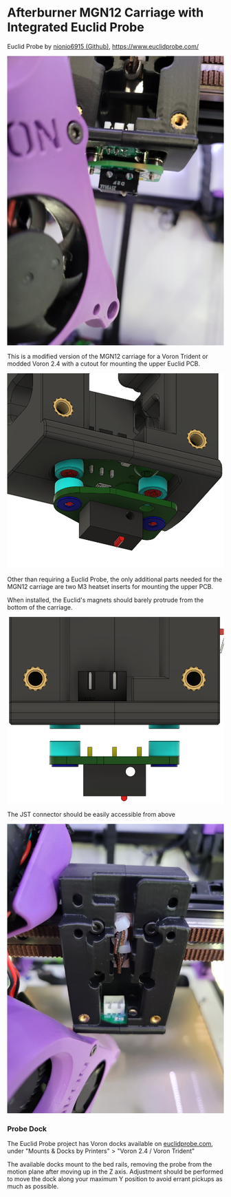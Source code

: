 Afterburner MGN12 Carriage with Integrated Euclid Probe
=======================================================

Euclid Probe by [nionio6915 (Github)](https://github.com/nionio6915/Euclid_Probe), https://www.euclidprobe.com/

![Printed mount](./Images/real-bottomview.jpg)

This is a modified version of the MGN12 carriage for a Voron Trident or modded Voron 2.4 with a cutout for mounting the upper Euclid PCB. 

![CAD view of the Euclid Probe embedded in the carriage](Images/CAD-bottomview.png)

Other than requiring a Euclid Probe, the only additional parts needed for the MGN12 carriage are two M3 heatset inserts for mounting the upper PCB. 

When installed, the Euclid's magnets should barely protrude from the bottom of the carriage.

![Front view, showing magnets](./Images/CAD-frontview.png)

The JST connector should be easily accessible from above

![Front view, printed](./Images/real-frontview.jpg)

### Probe Dock

The Euclid Probe project has Voron docks available on 
[euclidprobe.com](https://www.euclidprobe.com/02-probe-docks-toolboard-mounts/), under "Mounts & Docks by Printers" > "Voron 2.4 / Voron Trident"

The available docks mount to the bed rails, removing the probe from the motion plane after moving up in the Z axis. Adjustment should be performed to move the dock along your maximum Y position to avoid errant pickups as much as possible.